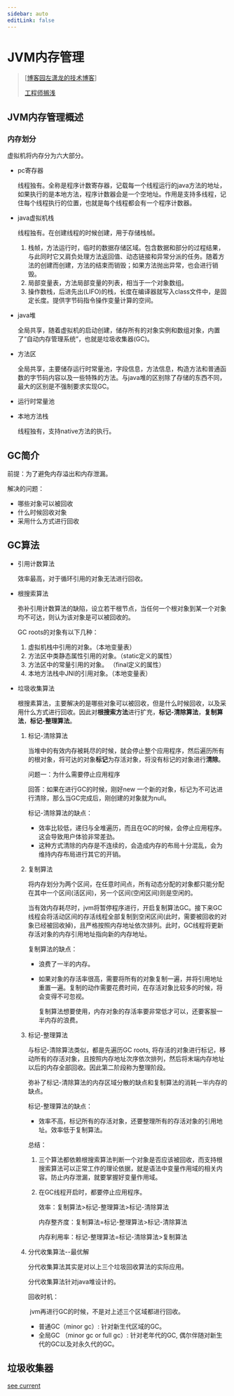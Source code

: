 ```yaml
---
sidebar: auto
editLink: false
---
```


# JVM内存管理

> [[博客园左潇龙的技术博客](http://www.cnblogs.com/zuoxiaolong)]
>
> [工程师搁浅](https://www.cnblogs.com/aishangJava/p/9541920.html)

## JVM内存管理概述

### 内存划分

虚拟机将内存分为六大部分。

- pc寄存器

  线程独有。全称是程序计数寄存器，记载每一个线程运行的java方法的地址，如果执行的是本地方法，程序计数器会是一个空地址。作用是支持多线程，记住每个线程执行的位置，也就是每个线程都会有一个程序计数器。

- java虚拟机栈

  线程独有。在创建线程的时候创建，用于存储栈帧。

  1. 栈帧，方法运行时，临时的数据存储区域。包含数据和部分的过程结果，与此同时它又肩负处理方法返回值、动态链接和异常分派的任务。随着方法的创建而创建，方法的结束而销毁；如果方法抛出异常，也会进行销毁。
  2. 局部变量表，方法局部变量的列表，相当于一个对象数组。
  3. 操作数栈，后进先出(LIFO)的栈，长度在编译器就写入class文件中，是固定长度。提供字节码指令操作变量计算的空间。

- java堆

  全局共享，随着虚拟机的启动创建，储存所有的对象实例和数组对象，内置了“自动内存管理系统”，也就是垃圾收集器(GC)。

- 方法区

  全局共享，主要储存运行时常量池，字段信息，方法信息，构造方法和普通函数的字节码内容以及一些特殊的方法。与java堆的区别除了存储的东西不同，最大的区别是不强制要求实现GC。

- 运行时常量池

- 本地方法栈

  线程独有，支持native方法的执行。

## GC简介

前提：为了避免内存溢出和内存泄漏。

解决的问题：

- 哪些对象可以被回收
- 什么时候回收对象
- 采用什么方式进行回收

## GC算法

- 引用计数算法

  效率最高，对于循环引用的对象无法进行回收。

- 根搜索算法

  弥补引用计数算法的缺陷，设立若干根节点，当任何一个根对象到某一个对象均不可达，则认为该对象是可以被回收的。

  GC roots的对象有以下几种：

  1. 虚拟机栈中引用的对象。（本地变量表）
  2. 方法区中类静态属性引用的对象。（static定义的属性）
  3. 方法区中的常量引用的对象。 （final定义的属性）
  4. 本地方法栈中JNI的引用对象。（本地变量表）

- 垃圾收集算法

  根搜素算法，主要解决的是哪些对象可以被回收，但是什么时候回收，以及采用什么方式进行回收。因此对**根搜索方法**进行扩充，**标记-清除算法**，**复制算法**，**标记-整理算法**。

  1. 标记-清除算法

     当堆中的有效内存被耗尽的时候，就会停止整个应用程序，然后遍历所有的根对象，将可达的对象**标记**为存活对象，将没有标记的对象进行**清除**。

     问题一：为什么需要停止应用程序

     回答：如果在进行GC的时候，刚好new 一个新的对象，标记为不可达进行清除，那么当GC完成后，刚创建的对象就为null。

     标记-清除算法的缺点：

     - 效率比较低，递归与全堆遍历，而且在GC的时候，会停止应用程序。这会导致用户体验非常差劲。
      - 这种方式清除的内存是不连续的，会造成内存的布局十分混乱，会为维持内存布局进行其它的开销。

  2. 复制算法

     将内存划分为两个区间，在任意时间点，所有动态分配的对象都只能分配在其中一个区间(活区间)，另一个区间(空闲区间)则是空闲的。

     当有效内存耗尽时，jvm将暂停程序进行，开启复制算法GC。接下来GC线程会将活动区间的存活线程全部复制到空闲区间(此时，需要被回收的对象已经被回收掉)，且严格按照内存地址依次排列。此时，GC线程将更新存活对象的内存引用地址指向新的内存地址。

     复制算法的缺点：

     - 浪费了一半的内存。
     - 如果对象的存活率很高，需要将所有的对象复制一遍，并将引用地址重置一遍。复制的动作需要花费时间，在存活对象比较多的时候，将会变得不可忽视。

       复制算法想要使用，内存对象的存活率要非常低才可以，还要客服一半内存的浪费。

  3. 标记-整理算法

     与标记-清除算法类似，都是先遍历GC roots, 将存活的对象进行标记，移动所有的存活对象，且按照内存地址次序依次排列，然后将末端内存地址以后的内存全部回收。因此第二阶段称为整理阶段。

     弥补了标记-清除算法的内存区域分散的缺点和复制算法的消耗一半内存的缺点。

     标记-整理算法的缺点：

     - 效率不高，标记所有的存活对象，还要整理所有的存活对象的引用地址。效率低于复制算法。

     总结：

     1. 三个算法都依赖根搜索算法判断一个对象是否应该被回收，而支持根搜索算法可以正常工作的理论依据，就是语法中变量作用域的相关内容。防止内存泄漏，就要掌握好变量作用域。

     2. 在GC线程开启时，都要停止应用程序。

        效率：复制算法>标记-整理算法>标记-清除算法

        内存整齐度：复制算法=标记-整理算法>标记-清除算法

        内存利用率：标记-整理算法=标记-清除算法>复制算法

  4. 分代收集算法--最优解

     分代收集算法其实是对以上三个垃圾回收算法的实际应用。

     分代收集算法针对java堆设计的。

     回收时机：

     ​		jvm再进行GC的时候，不是对上述三个区域都进行回收。

     - 普通GC（minor gc）: 针对新生代区域的GC。
     - 全局GC （minor gc or full gc）: 针对老年代的GC, 偶尔伴随对新生代的GC以及对永久代的GC。

## 垃圾收集器

[see current](https://www.cnblogs.com/zuoxiaolong/p/jvm6.html)

